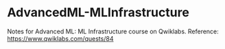# AdvancedML-MLInfrastructure
Notes for Advanced ML: ML Infrastructure course on Qwiklabs.
Reference: https://www.qwiklabs.com/quests/84
